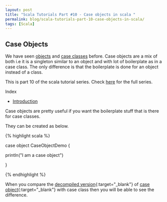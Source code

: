 ```yaml
---
layout: post
title: "Scala Tutorials Part #10 - Case objects in scala "
permalink: blog/scala-tutorials-part-10-case-objects-in-scala/
tags: [Scala]
---
```


Case Objects
-------------

We have seen [objects](/blog/scala-tutorials-part-4-objects/) and [case classes](/blog/scala-tutorials-part-6-case-classes/) before. Case objects are a mix of both i.e it is a singleton similar to an object and with lot of boilerplate as in a case class. 
The only difference is that the boilerplate is done for an object instead of a class.

This is part 10 of the scala tutorial series. Check [here](/tags/#Scala) for the full series.

<i class="fa fa-list-ul fa-lg space-right"></i> Index

- [Introduction](#Intro)

Case objects are pretty useful if you want the boilerplate stuff that is there for case classes.

They can be created as below.

{% highlight scala %}

case object CaseObjectDemo {

  println("I am a case object")

}

{% endhighlight %}  

When you compare the [decompiled version](https://gist.github.com/Madusudanan/1c11276cdef43dd6c95e896fc8a768c6){:target="_blank"}  of [case object](https://gist.github.com/Madusudanan/f903809a968be6d15688acaaadc6f17b){:target="_blank"}  with case class then you will be able to see the difference.

